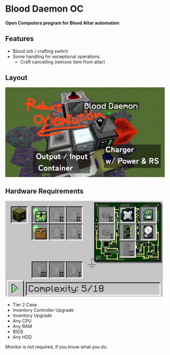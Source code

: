 
# Blood Daemon OC
**Open Computers program for Blood Altar automation**

## Features
- Blood orb / crafting switch
- Some handling for exceptional operations
    - Craft cancelling (remove item from altar)

## Layout
![layout](./readme_img/layout.png)

## Hardware Requirements
![components](./readme_img/required_components.png)
- Tier 2 Case
- Inventory Controller Upgrade
- Inventory Upgrade
- Any CPU
- Any RAM
- BIOS
- Any HDD

Monitor is not required, if you know what you do.
